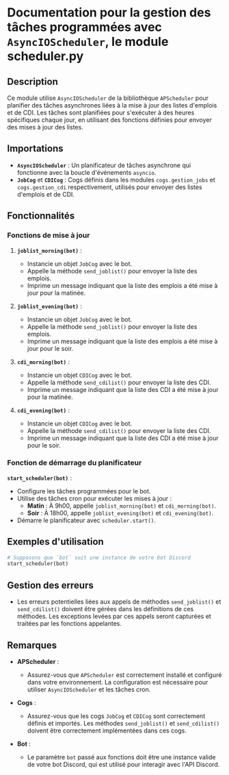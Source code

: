# Documentation pour la gestion des tâches programmées avec `AsyncIOScheduler`, le module scheduler.py

## Description

Ce module utilise `AsyncIOScheduler` de la bibliothèque `APScheduler` pour planifier des tâches asynchrones liées à la mise à jour des listes d'emplois et de CDI. Les tâches sont planifiées pour s'exécuter à des heures spécifiques chaque jour, en utilisant des fonctions définies pour envoyer des mises à jour des listes.

## Importations

- **`AsyncIOScheduler`** : Un planificateur de tâches asynchrone qui fonctionne avec la boucle d'événements `asyncio`.
- **`JobCog`** et **`CDICog`** : Cogs définis dans les modules `cogs.gestion_jobs` et `cogs.gestion_cdi` respectivement, utilisés pour envoyer des listes d'emplois et de CDI.

## Fonctionnalités

### Fonctions de mise à jour

1. **`joblist_morning(bot)`** :
   - Instancie un objet `JobCog` avec le bot.
   - Appelle la méthode `send_joblist()` pour envoyer la liste des emplois.
   - Imprime un message indiquant que la liste des emplois a été mise à jour pour la matinée.

2. **`joblist_evening(bot)`** :
   - Instancie un objet `JobCog` avec le bot.
   - Appelle la méthode `send_joblist()` pour envoyer la liste des emplois.
   - Imprime un message indiquant que la liste des emplois a été mise à jour pour le soir.

3. **`cdi_morning(bot)`** :
   - Instancie un objet `CDICog` avec le bot.
   - Appelle la méthode `send_cdilist()` pour envoyer la liste des CDI.
   - Imprime un message indiquant que la liste des CDI a été mise à jour pour la matinée.

4. **`cdi_evening(bot)`** :
   - Instancie un objet `CDICog` avec le bot.
   - Appelle la méthode `send_cdilist()` pour envoyer la liste des CDI.
   - Imprime un message indiquant que la liste des CDI a été mise à jour pour le soir.

### Fonction de démarrage du planificateur

**`start_scheduler(bot)`** :
   - Configure les tâches programmées pour le bot.
   - Utilise des tâches cron pour exécuter les mises à jour :
     - **Matin** : À 9h00, appelle `joblist_morning(bot)` et `cdi_morning(bot)`.
     - **Soir** : À 18h00, appelle `joblist_evening(bot)` et `cdi_evening(bot)`.
   - Démarre le planificateur avec `scheduler.start()`.

## Exemples d'utilisation

```python
# Supposons que `bot` soit une instance de votre bot Discord
start_scheduler(bot)
```

## Gestion des erreurs

- Les erreurs potentielles liées aux appels de méthodes `send_joblist()` et `send_cdilist()` doivent être gérées dans les définitions de ces méthodes. Les exceptions levées par ces appels seront capturées et traitées par les fonctions appelantes.

## Remarques

- **APScheduler** :
  - Assurez-vous que `APScheduler` est correctement installé et configuré dans votre environnement. La configuration est nécessaire pour utiliser `AsyncIOScheduler` et les tâches cron.
  
- **Cogs** :
  - Assurez-vous que les cogs `JobCog` et `CDICog` sont correctement définis et importés. Les méthodes `send_joblist()` et `send_cdilist()` doivent être correctement implémentées dans ces cogs.

- **Bot** :
  - Le paramètre `bot` passé aux fonctions doit être une instance valide de votre bot Discord, qui est utilisé pour interagir avec l'API Discord.


